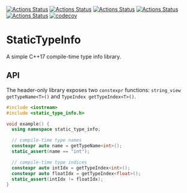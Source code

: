 [![Actions Status](https://github.com/TheLartians/StaticTypeInfo/workflows/MacOS/badge.svg)](https://github.com/TheLartians/StaticTypeInfo/actions)
[![Actions Status](https://github.com/TheLartians/StaticTypeInfo/workflows/Windows/badge.svg)](https://github.com/TheLartians/StaticTypeInfo/actions)
[![Actions Status](https://github.com/TheLartians/StaticTypeInfo/workflows/Ubuntu/badge.svg)](https://github.com/TheLartians/StaticTypeInfo/actions)
[![Actions Status](https://github.com/TheLartians/StaticTypeInfo/workflows/Style/badge.svg)](https://github.com/TheLartians/StaticTypeInfo/actions)
[![Actions Status](https://github.com/TheLartians/StaticTypeInfo/workflows/Install/badge.svg)](https://github.com/TheLartians/StaticTypeInfo/actions)
[![codecov](https://codecov.io/gh/TheLartians/StaticTypeInfo/branch/master/graph/badge.svg)](https://codecov.io/gh/TheLartians/StaticTypeInfo)

# StaticTypeInfo

A simple C++17 compile-time type info library. 

## API

The header-only library exposes two `constexpr` functions: `string_view getTypeName<T>()` and `TypeIndex getTypeIndex<T>()`.

```cpp
#include <iostream>
#include <static_type_info.h>

void example() {
  using namespace static_type_info;

  // compile-time type names
  constexpr auto name = getTypeName<int>();
  static_assert(name == "int");

  // compile-time type indices
  constexpr auto intIdx = getTypeIndex<int>();
  constexpr auto floatIdx = getTypeIndex<float>();
  static_assert(intIdx != floatIdx);
}
```
